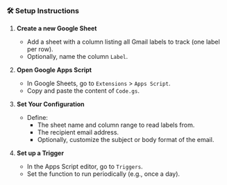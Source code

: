 ### 🛠️ Setup Instructions

1. **Create a new Google Sheet**
   - Add a sheet with a column listing all Gmail labels to track (one label per row).
   - Optionally, name the column `Label`.

2. **Open Google Apps Script**
   - In Google Sheets, go to `Extensions` > `Apps Script`.
   - Copy and paste the content of `Code.gs`.

3. **Set Your Configuration**
   - Define:
     - The sheet name and column range to read labels from.
     - The recipient email address.
     - Optionally, customize the subject or body format of the email.

4. **Set up a Trigger**
   - In the Apps Script editor, go to `Triggers`.
   - Set the function to run periodically (e.g., once a day).
